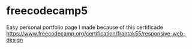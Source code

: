 # freecodecamp5
Easy personal portfolio page I made because of this certificade https://www.freecodecamp.org/certification/frantak55/responsive-web-design
